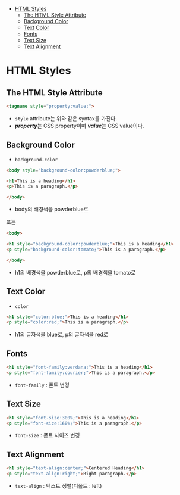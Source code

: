 - [HTML Styles](#html-styles)
  * [The HTML Style Attribute](#the-html-style-attribute)
  * [Background Color](#background-color)
  * [Text Color](#text-color)
  * [Fonts](#fonts)
  * [Text Size](#text-size)
  * [Text Alignment](#text-alignment)

# HTML Styles

## The HTML Style Attribute

```html
<tagname style="property:value;">
```

- `style` attribute는 위와 같은 syntax를 가진다.
- ***property***는 CSS property이며 ***value***는 CSS value이다.

## Background Color

- `background-color`

```html
<body style="background-color:powderblue;">

<h1>This is a heading</h1>
<p>This is a paragraph.</p>

</body>
```

- body의 배경색을 powderblue로

또는

```html
<body>

<h1 style="background-color:powderblue;">This is a heading</h1>
<p style="background-color:tomato;">This is a paragraph.</p>

</body>
```

- h1의 배경색을 powderblue로, p의 배경색을 tomato로

## Text Color

- `color`

```html
<h1 style="color:blue;">This is a heading</h1>
<p style="color:red;">This is a paragraph.</p>
```

- h1의 글자색을 blue로, p의 글자색을 red로

## Fonts

```html
<h1 style="font-family:verdana;">This is a heading</h1>
<p style="font-family:courier;">This is a paragraph.</p>
```

- `font-family` : 폰트 변경

## Text Size

```html
<h1 style="font-size:300%;">This is a heading</h1>
<p style="font-size:160%;">This is a paragraph.</p>
```

- `font-size` : 폰트 사이즈 변경

## Text Alignment

```html
<h1 style="text-align:center;">Centered Heading</h1>
<p style="text-align:right;">Right paragraph.</p>
```

- `text-align` : 텍스트 정렬(디폴트 : left)

